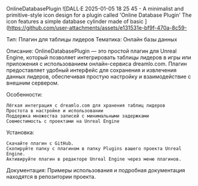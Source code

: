 OnlineDatabasePlugin
![DALL·E 2025-01-05 18 25 45 - A minimalist and primitive-style icon design for a plugin called 'Online Database Plugin'  The icon features a simple database cylinder made of basic ](https://github.com/user-attachments/assets/e131531e-bf9f-470a-8c59-

Тип: Плагин для таблицы лидеров
Тематика: Онлайн базы данных

Описание:
OnlineDatabasePlugin — это простой плагин для Unreal Engine, который позволяет интегрировать таблицы лидеров в игры или приложения с использованием онлайн-сервиса dreamlo.com. Плагин предоставляет удобный интерфейс для сохранения и извлечения данных лидеров, обеспечивая простую настройку и взаимодействие с внешним сервером.

Особенности:

    Лёгкая интеграция с dreamlo.com для хранения таблиц лидеров
    Простота в настройке и использовании
    Поддержка множества записей с минимальными задержками
    Совместимость с проектами на Unreal Engine

Установка:

    Скачайте плагин с GitHub.
    Скопируйте папку с плагином в папку Plugins вашего проекта Unreal Engine.
    Активируйте плагин в редакторе Unreal Engine через меню плагинов.

Документация:
Примеры использования и подробная документация находятся в репозитории проекта.
